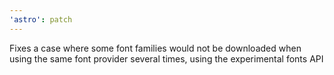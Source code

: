 ```yaml
---
'astro': patch
---
```


Fixes a case where some font families would not be downloaded when using the same font provider several times, using the experimental fonts API
